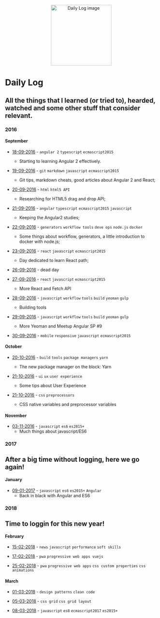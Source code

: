 <p align="center">
  <img src="https://cdn3.iconfinder.com/data/icons/design-flat-icons-vol-2/256/62-512.png" alt="Daily Log image" width="200" />
</p>

# Daily Log

## All the things that I learned (or tried to), hearded, watched and some other stuff that consider relevant. 

### 2016

#### September

- [18-09-2016](https://github.com/EmanoelLopes/daily-log/blob/master/logs/2016/september/18-09-2016.md) - `angular 2` `typescript` `ecmascript2015`
	- Starting to learning Angular 2 effectively. 

- [19-09-2016](https://github.com/EmanoelLopes/daily-log/blob/master/logs/2016/september/19-19-2016.md) - `git` `markdown` `javascript` `ecmascript2015`
	- Git tips, markdown cheats, good articles about Angular 2 and React;

- [20-09-2016](https://github.com/EmanoelLopes/daily-log/blob/master/logs/2016/september/20-09-2016.md) - `html` `html5 API` 
	- Researching for HTML5 drag and drop API;

- [21-09-2016](https://github.com/EmanoelLopes/daily-log/blob/master/logs/2016/september/21-09-2016.md) - `angular` `typescript` `ecmascript2015` `javascript`
	- Keeping the Angular2 studies;

- [22-09-2016](https://github.com/EmanoelLopes/daily-log/blob/master/logs/2016/september/22-09-2016.md) - `generators` `workflow tools` `deve ops` `node.js` `docker`
	- Some things about workflow, generators, a little introduction to docker with node.js;

- [23-09-2016](https://github.com/EmanoelLopes/daily-log/blob/master/logs/2016/september/23-09-2016.md) - `react` `javascript` `ecmascript2015`
	- Day dedicated to learn React path;

- [26-09-2016](https://github.com/EmanoelLopes/daily-log/blob/master/logs/2016/september/26-09-2016.md) - dead day

- [27-09-2016](https://github.com/EmanoelLopes/daily-log/blob/master/logs/2016/september/27-09-2016.md) - `react` `javascript` `ecmascript2015`
	- More React and Fetch API

- [28-09-2016](https://github.com/EmanoelLopes/daily-log/blob/master/logs/2016/september/28-09-2016.md) - `javascript` `workflow` `tools` `build` `yeoman` `gulp`
	- Building tools

- [29-09-2016](https://github.com/EmanoelLopes/daily-log/blob/master/logs/2016/september/29-09-2016.md) - `javascript` `workflow` `tools` `build` `yeoman` `gulp`
	- More Yeoman and Meetup Angular SP #9

- [30-09-2016](https://github.com/EmanoelLopes/daily-log/blob/master/logs/2016/september/30-09-2016.md) - `mobile` `responsive` `javascript` `ecmascript2015` 


#### October

- [20-10-2016](https://github.com/EmanoelLopes/daily-log/blob/master/logs/2016/october/20-10-2016.md) - `build` `tools` `package managers` `yarn` 
	- The new package manager on the block: Yarn

- [21-10-2016](https://github.com/EmanoelLopes/daily-log/blob/master/logs/2016/october/21-10-2016.md) - `ui` `ux` `user experience` 
	- Some tips about User Experience

- [21-10-2016](https://github.com/EmanoelLopes/daily-log/blob/master/logs/2016/october/27-10-2016.md) - `css` `preprocessors` 
	- CSS native variables and preprocessor variables

#### November

- [03-11-2016](https://github.com/EmanoelLopes/daily-log/blob/master/logs/2016/november/03-11-2016.md) - `javascript` `es6` `es2015+`
	- Much things about javascript/ES6 


### 2017

## After a big time without logging, here we go again!  

#### January

- [09-01-2017](https://github.com/EmanoelLopes/daily-log/blob/master/logs/2017/january/09-01-2016.md) - `javascript` `es6` `es2015+` `Angular` 
	- Back in black with Angular and ES6



### 2018

## Time to loggin for this new year!  

#### February

- [15-02-2018](https://github.com/EmanoelLopes/daily-log/blob/master/logs/2018/february/15-02-2018.md) - `news` `javascript` `performance` `soft skills`

- [17-02-2018](https://github.com/EmanoelLopes/daily-log/blob/master/logs/2018/february/17-02-2018.md) - `pwa` `progressive web apps vuejs`

- [25-02-2018](https://github.com/EmanoelLopes/daily-log/blob/master/logs/2018/february/25-02-2018.md) - `pwa` `progressive web apps` `css custom properties` `css animations`

#### March

- [01-03-2018](https://github.com/EmanoelLopes/daily-log/blob/master/logs/2018/march/01-03-2018.md) - `design patterns` `clean code`

- [05-03-2018](https://github.com/EmanoelLopes/daily-log/blob/master/logs/2018/march/05-03-2018.md) - `css grid` `css grid layout`

- [08-03-2018](https://github.com/EmanoelLopes/daily-log/blob/master/logs/2018/march/08-03-2018.md) - `javascript` `es8` `ecmascript2017` `es2015+`